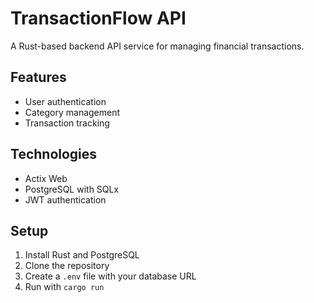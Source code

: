 # TransactionFlow API

A Rust-based backend API service for managing financial transactions.

## Features

- User authentication
- Category management
- Transaction tracking

## Technologies

- Actix Web
- PostgreSQL with SQLx
- JWT authentication

## Setup

1. Install Rust and PostgreSQL
2. Clone the repository
3. Create a `.env` file with your database URL
4. Run with `cargo run`
